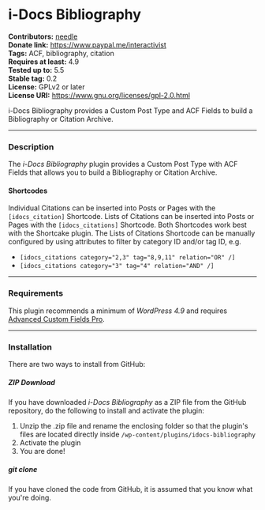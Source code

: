i-Docs Bibliography
===================

**Contributors:** [needle](https://profiles.wordpress.org/needle/)<br/>
**Donate link:** https://www.paypal.me/interactivist<br/>
**Tags:** ACF, bibliography, citation<br/>
**Requires at least:** 4.9<br/>
**Tested up to:** 5.5<br/>
**Stable tag:** 0.2<br/>
**License:** GPLv2 or later<br/>
**License URI:** https://www.gnu.org/licenses/gpl-2.0.html

i-Docs Bibliography provides a Custom Post Type and ACF Fields to build a Bibliography or Citation Archive.

---

### Description

The *i-Docs Bibliography* plugin provides a Custom Post Type with ACF Fields that allows you to build a Bibliography or Citation Archive.

#### Shortcodes

Individual Citations can be inserted into Posts or Pages with the `[idocs_citation]` Shortcode. Lists of Citations can be inserted into Posts or Pages with the `[idocs_citations]` Shortcode. Both Shortcodes work best with the Shortcake plugin. The Lists of Citations Shortcode can be manually configured by using attributes to filter by category ID and/or tag ID, e.g.

* `[idocs_citations category="2,3" tag="8,9,11" relation="OR" /]`
* `[idocs_citations category="3" tag="4" relation="AND" /]`

---

### Requirements

This plugin recommends a minimum of *WordPress 4.9* and requires [Advanced Custom Fields Pro](https://www.advancedcustomfields.com/).

---

### Installation

There are two ways to install from GitHub:

##### ZIP Download

If you have downloaded *i-Docs Bibliography* as a ZIP file from the GitHub repository, do the following to install and activate the plugin:

1. Unzip the .zip file and rename the enclosing folder so that the plugin's files are located directly inside `/wp-content/plugins/idocs-bibliography`
2. Activate the plugin
3. You are done!

##### git clone

If you have cloned the code from GitHub, it is assumed that you know what you're doing.
